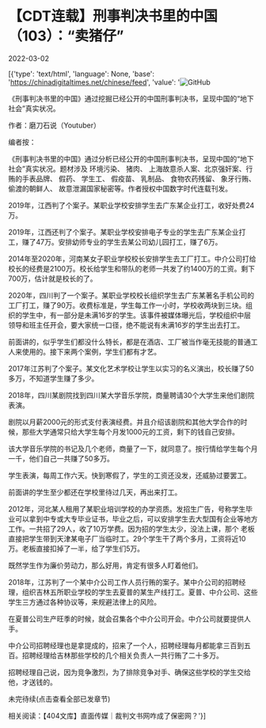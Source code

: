 # 【CDT连载】刑事判决书里的中国（103）：“卖猪仔”

2022-03-02

[{'type': 'text/html', 'language': None, 'base': 'https://chinadigitaltimes.net/chinese/feed', 'value': '![GitHub](https://chinadigitaltimes.net/chinese/files/2021/09/刑事判决书里的中国-791x1024.jpg)



《刑事判决书里的中国》通过挖掘已经公开的中国刑事判决书，呈现中国的“地下社会”真实状况。 

作者：磨刀石说（Youtuber）



编者按：

《刑事判决书里的中国》通过分析已经公开的中国刑事判决书，呈现中国的“地下社会”真实状况。题材涉及 环境污染、 猪肉、 上海故意杀人案、北京强奸案、行贿的手表品牌、 假药、 学生工、 假疫苗、 乳制品、 食物农药残留、 象牙行贿、 偷渡的朝鲜人、 故意泄漏国家秘密等。作者授权中国数字时代连载刊发。



2019年，江西判了个案子。某职业学校安排学生去广东某企业打工，收好处费24万。

2019年，江西还判了个案子。某职业学校安排电子专业的学生去广东某企业打工，赚了47万。安排幼师专业的学生去某公司幼儿园打工，赚了6万。

2014年至2020年，河南某女子职业学校校长安排学生去工厂打工。中介公司打给校长的经费是2100万。校长给学生和带队的老师一共发了约1400万的工资。剩下700万，估计就是校长的了。

2020年，四川判了一个案子。某职业学校校长组织学生去广东某著名手机公司的工厂打工，赚了90万。收费标准是，学生每工作一小时，学校收两块到三块。组织的学生中，有一部分是未满16岁的学生。该事件被媒体曝光后，学校组织中层领导和班主任开会，要大家统一口径，绝不能说有未满16岁的学生出去打工。

前面讲的，似乎学生们都没什么特长，都是在酒店、工厂被当作毫无技能的普通工人来使用的。接下来两个案例，学生们都有才艺。

2017年江苏判了个案子。某文化艺术学校让学生以实习的名义演出，校长赚了50多万，不知道学生赚了多少。

2018年，四川某剧院找到四川某大学音乐学院，商量聘请30个大学生来他们剧院表演。

剧院以月薪2000元的形式支付表演经费。并且介绍该剧院和其他大学合作的时候，那些大学通常只给大学生每个月发1000元的工资，剩下的钱自己安排。

该大学音乐学院的书记及几个老师，商量了一下，就同意了。按行情给学生每个月一千，他们自己一共赚了50多万。

学生表演，每周工作六天。快到寒假了，学生的工资还没发，还威胁过要罢工。

前面讲的学生至少都还在学校里待过几天，再出来打工。

2012年，河北某人租用了某职业培训学校的办学资质。发招生广告，号称学生毕业可以拿到中专或大专毕业证书，毕业之后，可以安排学生去大型国有企业等地方工作。一共招了29人，收了10万学费。因为招的学生太少，没法上课，那个 老板直接把学生带到天津某电子厂当临时工。29个学生干了两个多月，工资将近10万。老板直接扣掉了一半，给了学生们5万。

既然学生作为廉价劳动力，那么好用，肯定有很多人盯着他们。

2018年，江苏判了一个某中介公司工作人员行贿的案子。某中介公司的招聘经理，组织吉林五所职业学校的学生去夏普的某生产线打工。夏普、中介公司、这些学生三方通过各种协议等，来规避法律上的风险。

在夏普公司生产旺季的时候，就会召集各个中介公司开会。中介公司就要提供人手。

中介公司招聘经理也是拿提成的，招来了一个人，招聘经理每月都能拿三百到五百。招聘经理给吉林那些学校的几个相关负责人一共行贿了二十多万。

招聘经理自己说，因为竞争激烈，为了排除竞争对手、确保这些学校的学生交给他，才送钱的。

未完待续(点击查看全部已发章节)

相关阅读：【404文库】直面传媒｜裁判文书网咋成了保密网？'}]